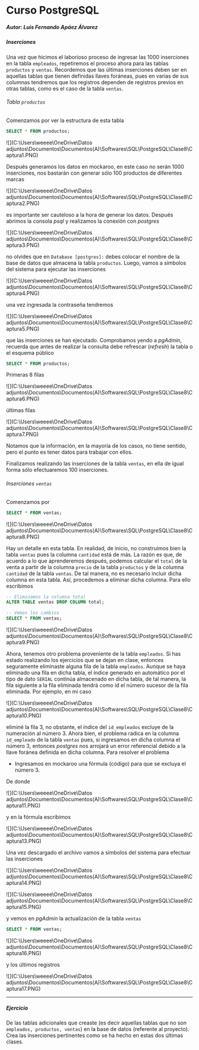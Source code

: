 # Curso PostgreSQL

##### Autor: Luis Fernando Apáez Álvarez



##### Inserciones

Una vez que hicimos el laborioso proceso de ingresar las 1000 inserciones en la tabla ``empleados``, repetiremos el proceso ahora para las tablas ``productos`` y ``ventas``. Recordemos que las últimas inserciones deben ser en aquellas tablas que tienen definidas llaves foráneas, pues en varias de sus columnas tendremos que los registros dependen de registros previos en otras tablas, como es el caso de la tabla ``ventas``.



###### Tabla ``productos``

Comenzamos por ver la estructura de esta tabla

```sql
SELECT * FROM productos;
```

![](C:\Users\weeee\OneDrive\Datos adjuntos\Documentos\Documentos(A)\Softwares\SQL\PostgreSQL\Clase8\Captura1.PNG)

Después generamos los datos en mockaroo, en este caso no serán 1000 inserciones, nos bastarán con generar sólo 100 productos de diferentes marcas

![](C:\Users\weeee\OneDrive\Datos adjuntos\Documentos\Documentos(A)\Softwares\SQL\PostgreSQL\Clase8\Captura2.PNG)

es importante ser cauteloso a la hora de generar los datos. Después abrimos la consola _psql_ y realizamos la conexión con _postgres_

![](C:\Users\weeee\OneDrive\Datos adjuntos\Documentos\Documentos(A)\Softwares\SQL\PostgreSQL\Clase8\Captura3.PNG)

no olvides que en ``Database [postgres]:`` debes colocar el nombre de la base de datos que almacena la tabla ``productos``. Luego, vamos a símbolos del sistema para ejecutar las inserciones

![](C:\Users\weeee\OneDrive\Datos adjuntos\Documentos\Documentos(A)\Softwares\SQL\PostgreSQL\Clase8\Captura4.PNG)

una vez ingresada la contraseña tendremos

![](C:\Users\weeee\OneDrive\Datos adjuntos\Documentos\Documentos(A)\Softwares\SQL\PostgreSQL\Clase8\Captura5.PNG)

que las inserciones se han ejecutado. Comprobamos yendo a _pgAdmin_, recuerda que antes de realizar la consulta debe refrescar (_refresh_) la tabla o el esquema público

```sql
SELECT * FROM productos;
```

Primeras 8 filas

![](C:\Users\weeee\OneDrive\Datos adjuntos\Documentos\Documentos(A)\Softwares\SQL\PostgreSQL\Clase8\Captura6.PNG)

últimas filas

![](C:\Users\weeee\OneDrive\Datos adjuntos\Documentos\Documentos(A)\Softwares\SQL\PostgreSQL\Clase8\Captura7.PNG)

Notamos que la información, en la mayoría de los casos, no tiene sentido, pero el punto es tener datos para trabajar con ellos. 

Finalizamos realizando las inserciones de la tabla ``ventas``, en ella de igual forma sólo efectuaremos 100 inserciones.

###### Inserciones ``ventas``

Comenzamos por

```sql
SELECT * FROM ventas;
```

![](C:\Users\weeee\OneDrive\Datos adjuntos\Documentos\Documentos(A)\Softwares\SQL\PostgreSQL\Clase8\Captura8.PNG)

Hay un detalle en esta tabla. En realidad, de inicio, no construimos bien la tabla ``ventas`` pues la columna ``cantidad`` está de más. La razón es que, de acuerdo a lo que aprenderemos después, podemos calcular el ``total`` de la venta a partir de la columna ``precio`` de la tabla ``productos`` y de la columna ``cantidad`` de la tabla ``ventas``. De tal manera, no es necesario incluir dicha columna en esta tabla. Así, procedemos a eliminar dicha columna. Para ello escribimos

```sql
-- Eliminamos la columna total
ALTER TABLE ventas DROP COLUMN total;

-- Vemos los cambios
SELECT * FROM ventas;
```

![](C:\Users\weeee\OneDrive\Datos adjuntos\Documentos\Documentos(A)\Softwares\SQL\PostgreSQL\Clase8\Captura9.PNG)

Ahora, tenemos otro problema proveniente de la tabla ``empleados``. Si has estado realizando los ejercicios que se dejan en clase, entonces seguramente eliminaste alguna fila de la tabla ``empleados``. Aunque se haya eliminado una fila en dicha tabla, el índice generado en automático por el tipo de dato ``SERIAL`` continúa almacenado en dicha tabla, de tal manera, la fila siguiente a la fila eliminada tendrá como id el número sucesor de la fila eliminada. Por ejemplo, en mi caso

![](C:\Users\weeee\OneDrive\Datos adjuntos\Documentos\Documentos(A)\Softwares\SQL\PostgreSQL\Clase8\Captura10.PNG)

eliminé la fila 3, no obstante, el índice del ``id_empleados`` excluye de la numeración al número 3. Ahora bien, el problema radica en la columna ``id_empleado`` de la tabla ``ventas`` pues, si ingresamos en dicha columna el número 3, entonces _postgres_ nos arrojará un error referencial debido a la llave foránea definida en dicha columna. Para resolver el problema

* Ingresamos en mockaroo una fórmula (código) para que se excluya el número 3.

De donde

![](C:\Users\weeee\OneDrive\Datos adjuntos\Documentos\Documentos(A)\Softwares\SQL\PostgreSQL\Clase8\Captura11.PNG)

y en la fórmula escribimos

![](C:\Users\weeee\OneDrive\Datos adjuntos\Documentos\Documentos(A)\Softwares\SQL\PostgreSQL\Clase8\Captura13.PNG)

Una vez descargado el archivo vamos a símbolos del sistema para efectuar las inserciones

![](C:\Users\weeee\OneDrive\Datos adjuntos\Documentos\Documentos(A)\Softwares\SQL\PostgreSQL\Clase8\Captura14.PNG)

![](C:\Users\weeee\OneDrive\Datos adjuntos\Documentos\Documentos(A)\Softwares\SQL\PostgreSQL\Clase8\Captura15.PNG)

y vemos en _pgAdmin_ la actualización de la tabla ``ventas``

```sql
SELECT * FROM ventas;
```

![](C:\Users\weeee\OneDrive\Datos adjuntos\Documentos\Documentos(A)\Softwares\SQL\PostgreSQL\Clase8\Captura16.PNG)

y los últimos registros

![](C:\Users\weeee\OneDrive\Datos adjuntos\Documentos\Documentos(A)\Softwares\SQL\PostgreSQL\Clase8\Captura17.PNG)

---

##### Ejercicio

De las tablas adicionales que creaste (es decir aquellas tablas que no son ``empleados, productos, ventas``) en la base de datos (referente al proyecto). Crea las inserciones pertinentes como se ha hecho en estas dos últimas clases.